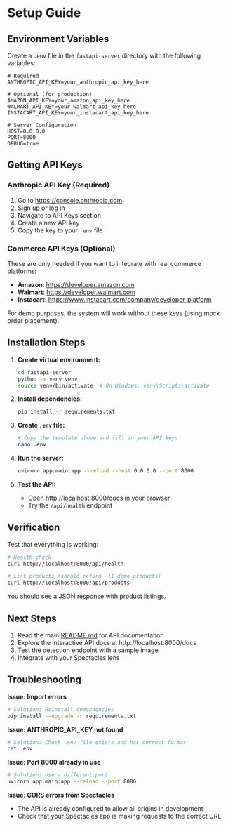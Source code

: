 # Setup Guide

## Environment Variables

Create a `.env` file in the `fastapi-server` directory with the following variables:

```env
# Required
ANTHROPIC_API_KEY=your_anthropic_api_key_here

# Optional (for production)
AMAZON_API_KEY=your_amazon_api_key_here
WALMART_API_KEY=your_walmart_api_key_here
INSTACART_API_KEY=your_instacart_api_key_here

# Server Configuration
HOST=0.0.0.0
PORT=8000
DEBUG=true
```

## Getting API Keys

### Anthropic API Key (Required)

1. Go to https://console.anthropic.com
2. Sign up or log in
3. Navigate to API Keys section
4. Create a new API key
5. Copy the key to your `.env` file

### Commerce API Keys (Optional)

These are only needed if you want to integrate with real commerce platforms:

- **Amazon**: https://developer.amazon.com
- **Walmart**: https://developer.walmart.com
- **Instacart**: https://www.instacart.com/company/developer-platform

For demo purposes, the system will work without these keys (using mock order placement).

## Installation Steps

1. **Create virtual environment:**
   ```bash
   cd fastapi-server
   python -m venv venv
   source venv/bin/activate  # On Windows: venv\Scripts\activate
   ```

2. **Install dependencies:**
   ```bash
   pip install -r requirements.txt
   ```

3. **Create `.env` file:**
   ```bash
   # Copy the template above and fill in your API keys
   nano .env
   ```

4. **Run the server:**
   ```bash
   uvicorn app.main:app --reload --host 0.0.0.0 --port 8000
   ```

5. **Test the API:**
   - Open http://localhost:8000/docs in your browser
   - Try the `/api/health` endpoint

## Verification

Test that everything is working:

```bash
# Health check
curl http://localhost:8000/api/health

# List products (should return ~11 demo products)
curl http://localhost:8000/api/products
```

You should see a JSON response with product listings.

## Next Steps

1. Read the main [README.md](README.md) for API documentation
2. Explore the interactive API docs at http://localhost:8000/docs
3. Test the detection endpoint with a sample image
4. Integrate with your Spectacles lens

## Troubleshooting

**Issue: Import errors**
```bash
# Solution: Reinstall dependencies
pip install --upgrade -r requirements.txt
```

**Issue: ANTHROPIC_API_KEY not found**
```bash
# Solution: Check .env file exists and has correct format
cat .env
```

**Issue: Port 8000 already in use**
```bash
# Solution: Use a different port
uvicorn app.main:app --reload --port 8080
```

**Issue: CORS errors from Spectacles**
- The API is already configured to allow all origins in development
- Check that your Spectacles app is making requests to the correct URL

